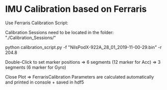 # IMU Calibration based on Ferraris

Use Ferraris Calibration Script:

Calibration Sessions need to be located in the folder: "./Calibration_Sessions/"

python calibration_script.py -f "NilsPodX-922A_28_01_2019-11-00-29.bin" -r 204.8

Double-Click to set marker positions => 6 segments (12 marker for Acc)
									 => 3 segments (6 marker for Gyro)

Close Plot => FerrarisCalibration Parameters are calculated automatically and printed in console + saved in hdf5